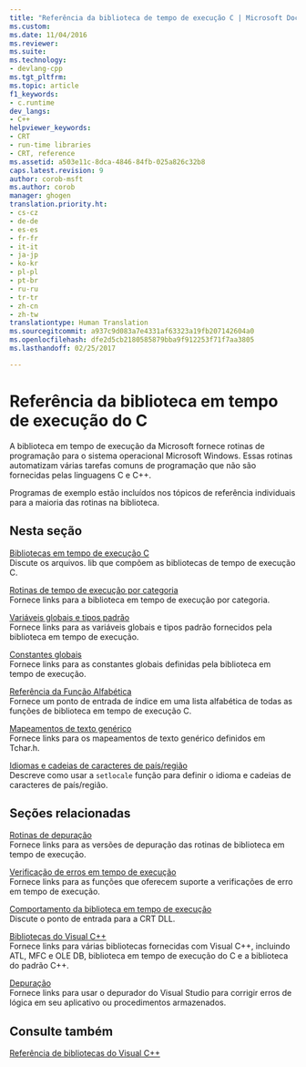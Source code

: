 ```yaml
---
title: "Referência da biblioteca de tempo de execução C | Microsoft Docs"
ms.custom: 
ms.date: 11/04/2016
ms.reviewer: 
ms.suite: 
ms.technology:
- devlang-cpp
ms.tgt_pltfrm: 
ms.topic: article
f1_keywords:
- c.runtime
dev_langs:
- C++
helpviewer_keywords:
- CRT
- run-time libraries
- CRT, reference
ms.assetid: a503e11c-8dca-4846-84fb-025a826c32b8
caps.latest.revision: 9
author: corob-msft
ms.author: corob
manager: ghogen
translation.priority.ht:
- cs-cz
- de-de
- es-es
- fr-fr
- it-it
- ja-jp
- ko-kr
- pl-pl
- pt-br
- ru-ru
- tr-tr
- zh-cn
- zh-tw
translationtype: Human Translation
ms.sourcegitcommit: a937c9d083a7e4331af63323a19fb207142604a0
ms.openlocfilehash: dfe2d5cb2180585879bba9f912253f71f7aa3805
ms.lasthandoff: 02/25/2017

---
```

# <a name="c-run-time-library-reference"></a>Referência da biblioteca em tempo de execução do C
A biblioteca em tempo de execução da Microsoft fornece rotinas de programação para o sistema operacional Microsoft Windows. Essas rotinas automatizam várias tarefas comuns de programação que não são fornecidas pelas linguagens C e C++.  
  
 Programas de exemplo estão incluídos nos tópicos de referência individuais para a maioria das rotinas na biblioteca.  
  
## <a name="in-this-section"></a>Nesta seção  
 [Bibliotecas em tempo de execução C](../c-runtime-library/crt-library-features.md)  
 Discute os arquivos. lib que compõem as bibliotecas de tempo de execução C.  
  
 [Rotinas de tempo de execução por categoria](../c-runtime-library/run-time-routines-by-category.md)  
 Fornece links para a biblioteca em tempo de execução por categoria.  
  
 [Variáveis globais e tipos padrão](../c-runtime-library/global-variables-and-standard-types.md)  
 Fornece links para as variáveis globais e tipos padrão fornecidos pela biblioteca em tempo de execução.  
  
 [Constantes globais](../c-runtime-library/global-constants.md)  
 Fornece links para as constantes globais definidas pela biblioteca em tempo de execução.  
  
 [Referência da Função Alfabética](../c-runtime-library/reference/crt-alphabetical-function-reference.md)  
 Fornece um ponto de entrada de índice em uma lista alfabética de todas as funções de biblioteca em tempo de execução C.  
  
 [Mapeamentos de texto genérico](../c-runtime-library/generic-text-mappings.md)  
 Fornece links para os mapeamentos de texto genérico definidos em Tchar.h.  
  
 [Idiomas e cadeias de caracteres de país/região](../c-runtime-library/locale-names-languages-and-country-region-strings.md)  
 Descreve como usar a `setlocale` função para definir o idioma e cadeias de caracteres de país/região.  
  
## <a name="related-sections"></a>Seções relacionadas  
 [Rotinas de depuração](../c-runtime-library/debug-routines.md)  
 Fornece links para as versões de depuração das rotinas de biblioteca em tempo de execução.  
  
 [Verificação de erros em tempo de execução](../c-runtime-library/run-time-error-checking.md)  
 Fornece links para as funções que oferecem suporte a verificações de erro em tempo de execução.  
  
 [Comportamento da biblioteca em tempo de execução](../build/run-time-library-behavior.md)  
 Discute o ponto de entrada para a CRT DLL.  
  
 [Bibliotecas do Visual C++](http://msdn.microsoft.com/en-us/fec23c40-10c0-4857-9cdc-33a3b99b30ae)  
 Fornece links para várias bibliotecas fornecidas com Visual C++, incluindo ATL, MFC e OLE DB, biblioteca em tempo de execução do C e a biblioteca do padrão C++.  
  
 [Depuração](/visualstudio/debugger/debugging-in-visual-studio)  
 Fornece links para usar o depurador do Visual Studio para corrigir erros de lógica em seu aplicativo ou procedimentos armazenados.  
  
## <a name="see-also"></a>Consulte também  
 [Referência de bibliotecas do Visual C++](http://msdn.microsoft.com/en-us/fec23c40-10c0-4857-9cdc-33a3b99b30ae)
